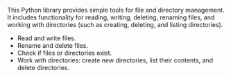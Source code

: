 This Python library provides simple tools for file and directory management.
It includes functionality for reading, writing, deleting, renaming files, and working with directories (such as creating, deleting, and listing directories).

- Read and write files.
- Rename and delete files.
- Check if files or directories exist.
- Work with directories: create new directories, list their contents, and delete directories.
